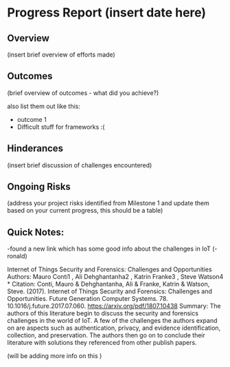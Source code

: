 # Progress Report (insert date here)
## Overview
(insert brief overview of efforts made)

## Outcomes
(brief overview of outcomes - what did you achieve?)

also list them out like this:
* outcome 1
* Difficult stuff for frameworks
  :(

## Hinderances
(insert brief discussion of challenges encountered)

## Ongoing Risks
(address your project risks identified from Milestone 1 and update them based on your current progress, this should be a table)


## Quick Notes: 

-found a new link which has some good info about the challenges in IoT (-ronald)

Internet of Things Security and Forensics: Challenges and Opportunities
Authors: Mauro Conti1 , Ali Dehghantanha2 , Katrin Franke3 , Steve Watson4 *
Citation: Conti, Mauro & Dehghantanha, Ali & Franke, Katrin & Watson, Steve. (2017). Internet of Things Security and Forensics: Challenges and Opportunities. Future Generation Computer Systems. 78. 10.1016/j.future.2017.07.060. 
https://arxiv.org/pdf/1807.10438
Summary: The authors of this literature begin to discuss the security and forensics challenges in the world of IoT. A few of the challenges the authors expand on are aspects such as authentication, privacy, and evidence identification, collection, and preservation. The authors then go on to conclude their literature with solutions they referenced from other publish papers.

(will be adding more info on this )
